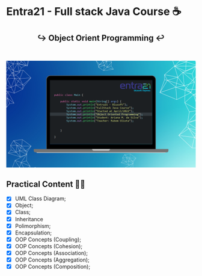 # Entra21 - Full stack Java Course ☕

<center>

## ↪️ Object Orient Programming ↩️

<br>

![Full stack Java course](OrientacaoAObjetos/gif_img/OOP.png)

</center>

## Practical Content ✍🏻


- [x] UML Class Diagram;
- [x] Object;
- [x] Class;
- [x] Inheritance
- [x] Polimorphism;
- [x] Encapsulation;
- [x] OOP Concepts (Coupling);
- [x] OOP Concepts (Cohesion);
- [x] OOP Concepts (Association);
- [x] OOP Concepts (Aggregation);
- [x] OOP Concepts (Composition);